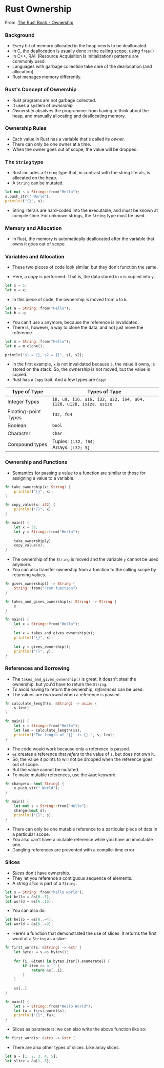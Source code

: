 # Rust Ownership

From: [The Rust Book - Ownership](https://doc.rust-lang.org/book/ch04-00-understanding-ownership.html)

### Background

- Every bit of memory allocated in the heap needs to be deallocated. 
- In C, the deallocation is usually done in the calling scope, using `free()`
- In C++, RAII (Resource Acquisition Is Initialization) patterns are commonly used.
- Languages with garbage collection take care of the deallocation (and allocation).
- Rust manages memory differently.

### Rust's Concept of Ownership

- Rust programs are not garbage collected.
- It uses a system of *ownership.*
- *Ownership* absolves the programmer from having to think about the heap, and manually allocating and deallocating memory.

### Ownership Rules

- Each value in Rust has a variable that's called its *owner*.
- There can only be one owner at a time.
- When the owner goes out of scope, the value will be dropped.

### The `String` type

- Rust includes a `String` type that, in contrast with the string literals, is allocated on the heap.
- A `String` can be mutated.
```rust
let mut s = String::from("Hello");
s.push_str(" World");
println!("{}", s);
```
- String literals are hard-coded into the executable, and must be known at compile-time. For unknown strings, the `String` type must be used.

### Memory and Allocation

- In Rust, the memory is automatically deallocated after the variable that owns it goes out of scope.

### Variables and Allocation

- These two pieces of code look similar, but they don't function the same.

- Here, a *copy* is performed. That is, the data stored in `x` is copied into `y`.

```rust
let x = 5;
let y = x;
```

- In this piece of code, the ownership is moved from `a` to `b`. 

```rust
let a = String::from("Hello");
let b = a;
```

- You can't use `a` anymore, because the reference is invalidated. 
- There is, however, a way to clone the data, and not just move the reference.

```rust
let m = String::from("Hello");
let n = m.clone();

println("s1 = {}, s2 = {}", s1, s2);
```

- In the first example, `x` is not invalidated because `5`, the value it owns, is stored on the stack. So, the ownership is not moved, but the value is copied.
- Rust has a `Copy` trait. And a few types are `Copy`:

| Type of Type         | Types of Type                                                |
| -------------------- | ------------------------------------------------------------ |
| Integer Types        | `i8, u8, i16, u16, i32, u32, i64, u64, i128, u128, isize, usize ` |
| Floating-point Types | `f32, f64`                                                   |
| Boolean              | `bool`                                                       |
| Character            | `char`                                                       |
| Compound types       | Tuples: `(i32, f64)`<br>Arrays: `[i32; 5]`                   |

### Ownership and Functions

- Semantics for passing a value to a function are similar to those for assigning a value to a variable.

```rust
fn take_ownership(x: String) {
    println!("{}", x);
}

fn copy_value(x: i32) {
    println!("{}", x);
}

fn main() {
    let x = 32;
    let y = String::from("Hello");
    
    take_ownership(y);
    copy_value(x);
}
```
- The ownership of the `String` is moved and the variable `y` cannot be used anymore.
- You can also transfer ownership from a function to the calling scope by returning values.

```rust
fn gives_ownership() -> String {
    String::from("From function")
}

fn takes_and_gives_ownership(x: String) -> String {
    x
}

fn main() {
    let x = String::from("Hello");
    
    let x = takes_and_gives_ownership(x);
    println!("{}", x);
    
    let y = gives_ownership();
    println!("{}", y);
}
```

### References and Borrowing

- The `takes_and_gives_ownership()` is great, it doesn't steal the ownership, but you'd have to return the `String`. 
- To avoid having to return the ownership, *references* can be used.
- The values are *borrowed* when a reference is passed.

```rust
fn calculate_length(s: &String) -> usize {
    s.len()
}

fn main() {
    let s = String::from("Hello");
    let len = calculate_length(&s);
    println!("The length of '{}' is {}.", s, len);
}
```

- The code would work because only a reference is passed.
- `&s` creates a reference that *refers* to the value of `s`, but does not own it.
- So, the value it points to will not be dropped when the reference goes out of scope.
- But the value cannot be mutated.
- To make mutable references, use the `&mut` keyword.

```rust
fn change(x: &mut String) {
    x.push_str(" World");
}

fn main() {
    let mut s = String::from("Hello");
    change(&mut s);
    println!("{}", s);
}
```

- There can only be one mutable reference to a particular piece of data in a particular scope.
- You also can't have a mutable reference while you have an immutable one.
- Dangling references are prevented with a compile-time error

### Slices

- *Slices* don't have ownership.
- They let you reference a contiguous sequence of elements.
- A *string slice* is part of a `String`.

```rust
let s = String::from("hello world");
let hello = &s[0..5];
let world = &s[6..10];
```

- You can also do:

```rust
let hello = &s[0..=4];
let world = &s[6..=9];
```

- Here's a function that demonstrated the use of slices. It returns the first word of a `String` as a slice. 

```rust
fn first_word(s: &String) -> &str {
    let bytes = s.as_bytes();
    
    for (i, &item) in bytes.iter().enumerate() {
        if item == b' ' {
            return &s[..i];
        }
    }
    
    &s[..]
}

fn main() {
    let s = String::from("Hello World");
    let fw = first_word(&s);
    println!("{}", fw);
}
```

- Slices as parameters: we can also write the above function like so:

```rust
fn first_word(s: &str) -> &str {
```

- There are also other types of slices. Like array slices. 

```rust
let a = [1, 2, 3, 4, 5];
let slice = &a[1..3];
```

